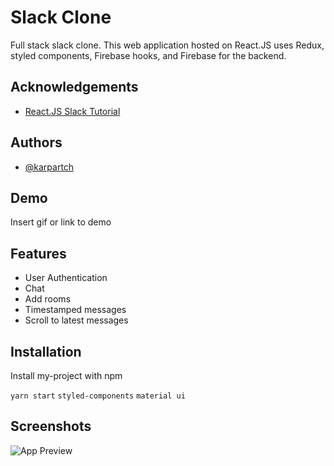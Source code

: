 # Slack Clone

Full stack slack clone.  This web application hosted on  React.JS uses Redux, styled components, Firebase hooks,  and Firebase for the backend.



## Acknowledgements

 - [React.JS Slack  Tutorial](https://www.youtube.com/watch?v=QiTq5WrWoJw&ab_channel=SonnySangha)


  
## Authors

- [@karpartch](https://www.github.com/arpartch)

  
## Demo

Insert gif or link to demo

  
## Features

- User Authentication 
- Chat
- Add rooms
- Timestamped messages
- Scroll to latest messages

  
## Installation 

Install my-project with npm

`yarn start`
`styled-components`
`material ui`

    
## Screenshots

![App Preview](../images/slack_app.png)

  
